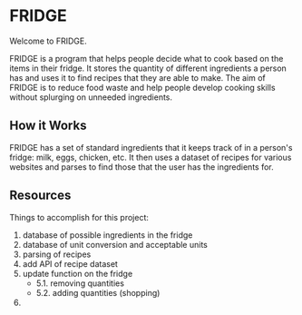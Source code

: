 # **FRIDGE**
Welcome to FRIDGE.

FRIDGE is a program that helps people decide what to cook based on the items in their fridge. It stores the quantity of different ingredients a person has and uses it to find recipes that they are able to make. The aim of FRIDGE is to reduce food waste and help people develop cooking skills without splurging on unneeded ingredients.

## **How it Works**
FRIDGE has a set of standard ingredients that it keeps track of in a person's fridge: milk, eggs, chicken, etc. It then uses a dataset of recipes for various websites and parses to find those that the user has the ingredients for.

## **Resources**

Things to accomplish for this project:
1. database of possible ingredients in the fridge
2. database of unit conversion and acceptable units
3. parsing of recipes
4. add API of recipe dataset
5. update function on the fridge
   - 5.1. removing quantities
   - 5.2. adding quantities (shopping)
7. 

